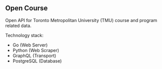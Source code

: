 ## Open Course

Open API for Toronto Metropolitan University (TMU) course and program related data.

Technology stack:

- Go (Web Server)
- Python (Web Scraper)
- GraphQL (Transport)
- PostgreSQL (Database)
